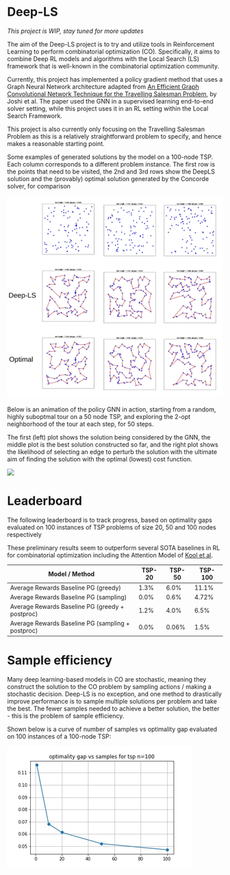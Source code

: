 # Deep-LS

_This project is WIP, stay tuned for more updates_

The aim of the Deep-LS project is to try and utilize tools in Reinforcement Learning to perform combinatorial optimization (CO).
Specifically, it aims to combine Deep RL models and algorithms with the Local Search (LS) framework that is
well-known in the combinatorial optimization community.

Currently, this project has implemented a policy gradient method that uses a Graph Neural Network architecture
adapted from [An Efficient Graph Convolutional Network Technique
for the Travelling Salesman Problem](https://arxiv.org/pdf/1906.01227.pdf), by Joshi et al. 
The paper used the GNN in a supervised learning
end-to-end solver setting, while this project uses it in an RL setting within the Local Search Framework.

This project is also currently only focusing on the Travelling Salesman Problem as this is a relatively
straightforward problem to specify, and hence makes a reasonable starting point.

Some examples of generated solutions by the model on a 100-node TSP. Each column corresponds to a different problem
instance. The first row is the points that need to be visited, the 2nd and 3rd rows show the DeepLS solution and the
(provably) optimal solution generated by the Concorde solver, for comparison

![](images/sample-solutions.jpg)

Below is an animation of the policy GNN in action, starting from a random, highly suboptmal tour on a 50 node TSP, and 
exploring the 2-opt neighborhood of the tour at each step, for 50 steps. 

The first (left) plot shows the solution being considered by the GNN, the middle plot is the best solution constructed
so far, and the right plot shows the likelihood of selecting an edge to perturb the solution with the ultimate aim of
finding the solution with the optimal (lowest) cost function.

![](images/renders-50-nodes.gif)

# Leaderboard

The following leaderboard is to track progress, based on optimality gaps evaluated on 100 instances of
TSP problems of size 20, 50 and 100 nodes respectively

These preliminary results seem to outperform several SOTA baselines in RL for combinatorial optimization 
including the Attention Model of [Kool et al](https://arxiv.org/pdf/1803.08475.pdf).

| Model / Method                                    | TSP-20 | TSP-50 | TSP-100 |
|---------------------------------------------------|--------|--------|---------|
| Average Rewards Baseline PG (greedy)              | 1.3%   | 6.0%   | 11.1%   |
| Average Rewards Baseline PG (sampling)            | 0.0%   | 0.6%   | 4.72%   |
| Average Rewards Baseline PG (greedy + postproc)   | 1.2%   | 4.0%   | 6.5%    |
| Average Rewards Baseline PG (sampling + postproc) | 0.0%   | 0.06%  | 1.5%    |


# Sample efficiency

Many deep learning-based models in CO are stochastic, meaning they construct the solution to the CO problem
by sampling actions / making a stochastic decision. Deep-LS is no exception, and one method to drastically 
improve performance is to sample multiple solutions per problem and take the best. The fewer samples needed
to achieve a better solution, the better - this is the problem of sample efficiency.

Shown below is a curve of number of samples vs optimality gap evaluated on 100 instances of a 100-node TSP:

![](images/plot.jpg)